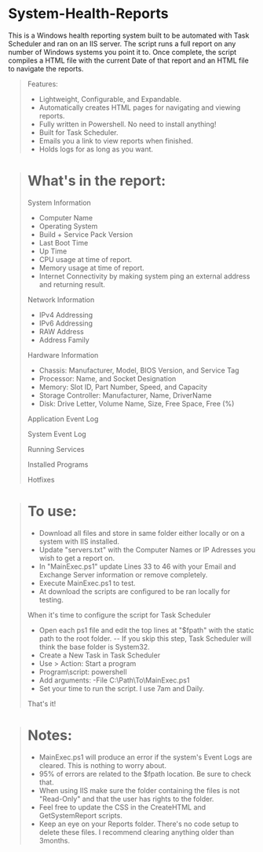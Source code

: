 # System-Health-Reports
This is a Windows health reporting system built to be automated with Task Scheduler and ran on an IIS server. The script runs a full report on any number of Windows systems you point it to. Once complete, the script compiles a HTML file with the current Date of that report and an HTML file to navigate the reports.

>Features:
>- Lightweight, Configurable, and Expandable.
>- Automatically creates HTML pages for navigating and viewing reports.
>- Fully written in Powershell. No need to install anything!
>- Built for Task Scheduler.
>- Emails you a link to view reports when finished.
>- Holds logs for as long as you want.

># What's in the report:
>System Information
>- Computer Name
>- Operating System
>- Build + Service Pack Version
>- Last Boot Time
>- Up Time
>- CPU usage at time of report.
>- Memory usage at time of report.
>- Internet Connectivity by making system ping an external address and returning result.
>
>Network Information
>- IPv4 Addressing
>- IPv6 Addressing
>- RAW Address
>- Address Family
>
>Hardware Information
>- Chassis: Manufacturer, Model, BIOS Version, and Service Tag
>- Processor: Name, and Socket Designation
>- Memory: Slot ID, Part Number, Speed, and Capacity
>- Storage Controller: Manufacturer, Name, DriverName
>- Disk: Drive Letter, Volume Name, Size, Free Space, Free (%)
>
>Application Event Log
>
>System Event Log
>
>Running Services
>
>Installed Programs
>
>Hotfixes




># To use:
>- Download all files and store in same folder either locally or on a system with IIS installed.
>- Update "servers.txt" with the Computer Names or IP Adresses you wish to get a report on.
>- In "MainExec.ps1" update Lines 33 to 46 with your Email and Exchange Server information or remove completely.
>- Execute MainExec.ps1 to test.
>- At download the scripts are configured to be ran locally for testing.
>
> When it's time to configure the script for Task Scheduler 
>- Open each ps1 file and edit the top lines at "$fpath" with the static path to the root folder.
>-- If you skip this step, Task Scheduler will think the base folder is System32.
>- Create a New Task in Task Scheduler
>- Use > Action: Start a program
>- Program\script: powershell
>- Add arguments: -File C:\Path\To\MainExec.ps1
>- Set your time to run the script. I use 7am and Daily.
>
> That's it!


># Notes:
>- MainExec.ps1 will produce an error if the system's Event Logs are cleared. This is nothing to worry about.
>- 95% of errors are related to the $fpath location. Be sure to check that.
>- When using IIS make sure the folder containing the files is not "Read-Only" and that the user has rights to the folder.
>- Feel free to update the CSS in the CreateHTML and GetSystemReport scripts.
>- Keep an eye on your Reports folder. There's no code setup to delete these files. I recommend clearing anything older than 3months.


